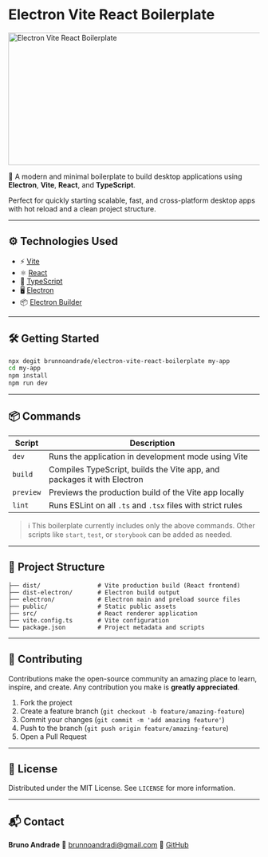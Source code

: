 # Electron Vite React Boilerplate

<img width="507" height="266" alt="Electron Vite React Boilerplate" src="https://github.com/user-attachments/assets/be17b65f-8af3-44fa-8d8a-784a5adbc53a" />

🚀 A modern and minimal boilerplate to build desktop applications using **Electron**, **Vite**, **React**, and **TypeScript**.

Perfect for quickly starting scalable, fast, and cross-platform desktop apps with hot reload and a clean project structure.

---

## ⚙️ Technologies Used

- ⚡️ [Vite](https://vitejs.dev/)
- ⚛️ [React](https://reactjs.org/)
- 🧠 [TypeScript](https://www.typescriptlang.org/)
- 🖥️ [Electron](https://www.electronjs.org/)
- 📦 [Electron Builder](https://www.electron.build/)

---

## 🛠️ Getting Started

```bash
npx degit brunnoandrade/electron-vite-react-boilerplate my-app
cd my-app
npm install
npm run dev
```

---

## 📦 Commands

| Script    | Description                                                             |
| --------- | ----------------------------------------------------------------------- |
| `dev`     | Runs the application in development mode using Vite                     |
| `build`   | Compiles TypeScript, builds the Vite app, and packages it with Electron |
| `preview` | Previews the production build of the Vite app locally                   |
| `lint`    | Runs ESLint on all `.ts` and `.tsx` files with strict rules             |

> ℹ️ This boilerplate currently includes only the above commands. Other scripts like `start`, `test`, or `storybook` can be added as needed.

---

## 🧩 Project Structure

```
├── dist/                # Vite production build (React frontend)
├── dist-electron/       # Electron build output
├── electron/            # Electron main and preload source files
├── public/              # Static public assets
├── src/                 # React renderer application
├── vite.config.ts       # Vite configuration
└── package.json         # Project metadata and scripts
```

---

## 🤝 Contributing

Contributions make the open-source community an amazing place to learn, inspire, and create. Any contribution you make is **greatly appreciated**.

1. Fork the project
2. Create a feature branch (`git checkout -b feature/amazing-feature`)
3. Commit your changes (`git commit -m 'add amazing feature'`)
4. Push to the branch (`git push origin feature/amazing-feature`)
5. Open a Pull Request

---

## 📄 License

Distributed under the MIT License. See `LICENSE` for more information.

---

## 📬 Contact

**Bruno Andrade**
📧 [brunnoandradi@gmail.com](mailto:brunnoandradi@gmail.com)
🔗 [GitHub](https://github.com/brunnoandrade)
